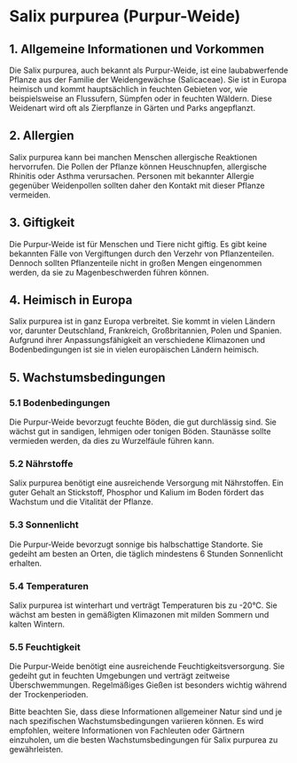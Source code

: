 # Salix purpurea (Purpur-Weide)

## 1. Allgemeine Informationen und Vorkommen
Die Salix purpurea, auch bekannt als Purpur-Weide, ist eine laubabwerfende Pflanze aus der Familie der Weidengewächse (Salicaceae). Sie ist in Europa heimisch und kommt hauptsächlich in feuchten Gebieten vor, wie beispielsweise an Flussufern, Sümpfen oder in feuchten Wäldern. Diese Weidenart wird oft als Zierpflanze in Gärten und Parks angepflanzt.

## 2. Allergien
Salix purpurea kann bei manchen Menschen allergische Reaktionen hervorrufen. Die Pollen der Pflanze können Heuschnupfen, allergische Rhinitis oder Asthma verursachen. Personen mit bekannter Allergie gegenüber Weidenpollen sollten daher den Kontakt mit dieser Pflanze vermeiden.

## 3. Giftigkeit
Die Purpur-Weide ist für Menschen und Tiere nicht giftig. Es gibt keine bekannten Fälle von Vergiftungen durch den Verzehr von Pflanzenteilen. Dennoch sollten Pflanzenteile nicht in großen Mengen eingenommen werden, da sie zu Magenbeschwerden führen können.

## 4. Heimisch in Europa
Salix purpurea ist in ganz Europa verbreitet. Sie kommt in vielen Ländern vor, darunter Deutschland, Frankreich, Großbritannien, Polen und Spanien. Aufgrund ihrer Anpassungsfähigkeit an verschiedene Klimazonen und Bodenbedingungen ist sie in vielen europäischen Ländern heimisch.

## 5. Wachstumsbedingungen
### 5.1 Bodenbedingungen
Die Purpur-Weide bevorzugt feuchte Böden, die gut durchlässig sind. Sie wächst gut in sandigen, lehmigen oder tonigen Böden. Staunässe sollte vermieden werden, da dies zu Wurzelfäule führen kann.

### 5.2 Nährstoffe
Salix purpurea benötigt eine ausreichende Versorgung mit Nährstoffen. Ein guter Gehalt an Stickstoff, Phosphor und Kalium im Boden fördert das Wachstum und die Vitalität der Pflanze.

### 5.3 Sonnenlicht
Die Purpur-Weide bevorzugt sonnige bis halbschattige Standorte. Sie gedeiht am besten an Orten, die täglich mindestens 6 Stunden Sonnenlicht erhalten.

### 5.4 Temperaturen
Salix purpurea ist winterhart und verträgt Temperaturen bis zu -20°C. Sie wächst am besten in gemäßigten Klimazonen mit milden Sommern und kalten Wintern.

### 5.5 Feuchtigkeit
Die Purpur-Weide benötigt eine ausreichende Feuchtigkeitsversorgung. Sie gedeiht gut in feuchten Umgebungen und verträgt zeitweise Überschwemmungen. Regelmäßiges Gießen ist besonders wichtig während der Trockenperioden.

Bitte beachten Sie, dass diese Informationen allgemeiner Natur sind und je nach spezifischen Wachstumsbedingungen variieren können. Es wird empfohlen, weitere Informationen von Fachleuten oder Gärtnern einzuholen, um die besten Wachstumsbedingungen für Salix purpurea zu gewährleisten.

